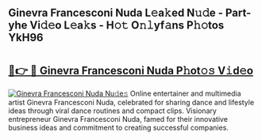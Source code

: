 ## Ginevra Francesconi Nuda L𝚎a𝚔ed N𝚞𝚍e - Part-yhe Vi𝚍𝚎o L𝚎a𝚔s - H𝚘𝚝 O𝚗𝚕yf𝚊ns P𝚑𝚘tos YkH96

# <h2><a href="http://kf6a3u1.oniu.top/?m=Ginevra+Francesconi+Nuda">🔗👉 🔴 Ginevra Francesconi Nuda P𝚑ot𝚘𝚜 V𝚒d𝚎o</a></h2>

[![Ginevra Francesconi Nuda Nu𝚍e𝚜](https://i.imgur.com/0qMVB7G.gif)](http://kf6a3u1.oniu.top/?m=Ginevra+Francesconi+Nuda)
Online entertainer and multimedia artist Ginevra Francesconi Nuda, celebrated for sharing dance and lifestyle ideas through viral dance routines and compact clips. Visionary entrepreneur Ginevra Francesconi Nuda, famed for their innovative business ideas and commitment to creating successful companies.  
